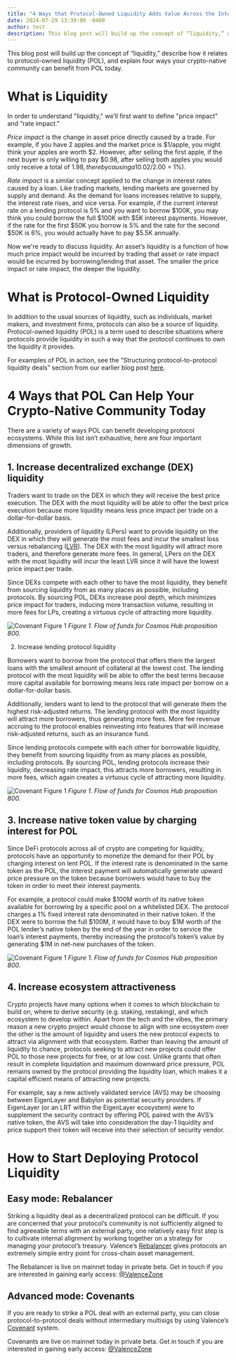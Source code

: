 ```yaml
---
title: "4 Ways that Protocol-Owned Liquidity Adds Value Across the Interchain"
date: 2024-07-29 13:39:00 -0400
author: test
description: This blog post will build up the concept of “liquidity,” describe how it relates to protocol-owned liquidity (POL), and explain four ways your crypto-native community can benefit from POL today. 
---
```


This blog post will build up the concept of “liquidity,” describe how it relates to protocol-owned liquidity (POL), and explain four ways your crypto-native community can benefit from POL today. 

# What is Liquidity
 
In order to understand  "liquidity," we’ll first want to define "price impact" and “rate impact.” 

*Price impact* is the change in asset price directly caused by a trade. For example, if you have 2 apples and the market price is $1/apple, you might think your apples are worth $2. However, after selling the first apple, if the next buyer is only willing to pay $0.98, after selling both apples you would only receive a total of $1.98, thereby causing a 1% price impact ($0.02/2.00 = 1%). 

*Rate impact* is a similar concept applied to the change in interest rates caused by a loan. Like trading markets, lending markets are governed by supply and demand. As the demand for loans increases relative to supply, the interest rate rises, and vice versa. For example, if the current interest rate on a lending protocol is 5% and you want to borrow $100K, you may think you could borrow the full $100K with $5K interest payments. However, if the rate for the first $50K you borrow is 5% and the rate for the second $50K is 6%, you would actually have to pay $5.5K annually.

Now we're ready to discuss liquidity. An asset’s liquidity is a function of how much price impact would be incurred by trading that asset or rate impact would be incurred by borrowing/lending that asset. The smaller the price impact or rate impact, the deeper the liquidity. 

# What is Protocol-Owned Liquidity

In addition to the usual sources of liquidity, such as individuals, market makers, and investment firms, protocols can also be a source of liquidity. Protocol-owned liquidity (POL) is a term used to describe situations where protocols provide liquidity in such a way that the protocol continues to own the liquidity it provides. 

For examples of POL in action, see the “Structuring protocol-to-protocol liquidity deals” section from our earlier blog post [here](https://www.valence.zone/blog/Covenants_Protocol-to-Protocol_Deals). 

# 4 Ways that POL Can Help Your Crypto-Native Community Today

There are a variety of ways POL can benefit developing protocol ecosystems. While this list isn’t exhaustive, here are four important dimensions of growth. 

## 1. Increase decentralized exchange (DEX) liquidity

Traders want to trade on the DEX in which they will receive the best price execution. The DEX with the most liquidity will be able to offer the best price execution because more liquidity means less price impact per trade on a dollar-for-dollar basis. 

Additionally, providers of liquidity (LPers) want to provide liquidity on the DEX in which they will generate the most fees and incur the smallest loss versus rebalancing ([LVR](https://members.delphidigital.io/learn/loss-versus-rebalancing-lvr)). The DEX with the most liquidity will attract more traders, and therefore generate more fees. In general, LPers on the DEX with the most liquidity will incur the least LVR since it will have the lowest price impact per trade. 

Since DEXs compete with each other to have the most liquidity, they benefit from sourcing liquidity from as many places as possible, including protocols. By sourcing POL, DEXs increase pool depth, which minimizes price impact for traders, inducing more transaction volume, resulting in more fees for LPs, creating a virtuous cycle of attracting more liquidity. 

![Covenant Figure 1](/img/blog/covenant-fig-1.png)
_Figure 1. Flow of funds for Cosmos Hub proposition 800._

2. Increase lending protocol liquidity

Borrowers want to borrow from the protocol that offers them the largest loans with the smallest amount of collateral at the lowest cost. The lending protocol with the most liquidity will be able to offer the best terms because more capital available for borrowing means less rate impact per borrow on a dollar-for-dollar basis.

Additionally, lenders want to lend to the protocol that will generate them the highest risk-adjusted returns. The lending protocol with the most liquidity will attract more borrowers, thus generating more fees.  More fee revenue accruing to the protocol enables reinvesting into features that will increase risk-adjusted returns, such as an insurance fund.

Since lending protocols compete with each other for borrowable liquidity, they benefit from sourcing liquidity from as many places as possible, including protocols. By sourcing POL, lending protocols increase their liquidity, decreasing rate impact, this attracts more borrowers, resulting in more fees, which again creates a virtuous cycle of attracting more liquidity.

![Covenant Figure 1](/img/blog/covenant-fig-1.png)
_Figure 1. Flow of funds for Cosmos Hub proposition 800._

## 3. Increase native token value by charging interest for POL

Since DeFi protocols across all of crypto are competing for liquidity, protocols have an opportunity to monetize the demand for their POL by charging interest on lent POL. If the interest rate is denominated in the same token as the POL, the interest payment will automatically generate upward price pressure on the token because borrowers would have to buy the token in order to meet their interest payments.   

For example, a protocol could make $100M worth of its native token available for borrowing by a specific pool on a whitelisted DEX. The protocol charges a 1% fixed interest rate denominated in their native token. If the DEX were to borrow the full $100M, it would have to buy $1M worth of the POL lender’s native token by the end of the year in order to service the loan’s interest payments, thereby increasing the protocol’s token’s value by generating $1M in net-new purchases of the token. 

![Covenant Figure 1](/img/blog/covenant-fig-1.png)
_Figure 1. Flow of funds for Cosmos Hub proposition 800._

## 4. Increase ecosystem attractiveness

Crypto projects have many options when it comes to which blockchain to build on, where to derive security (e.g. staking, restaking), and which ecosystem to develop within. Apart from the tech and the vibes, the primary reason a new crypto project would choose to align with one ecosystem over the other is the amount of liquidity and users the new protocol expects to attract via alignment with that ecosystem. Rather than leaving the amount of liquidity to chance, protocols seeking to attract new projects could offer POL to those new projects for free, or at low cost. Unlike grants that often result in complete liquidation and maximum downward price pressure, POL remains owned by the protocol providing the liquidity loan, which makes it a capital efficient means of attracting new projects. 

For example, say a new actively validated service (AVS) may be choosing between EigenLayer and Babylon as potential security providers. If EigenLayer (or an LRT within the EigenLayer ecosystem) were to supplement the security contract by offering POL paired with the AVS’s native token, the AVS will take into consideration the day-1 liquidity and price support their token will receive into their selection of security vendor.

# How to Start Deploying Protocol Liquidity

## Easy mode: Rebalancer

Striking a liquidity deal as a decentralized protocol can be difficult. If you are concerned that your protocol’s community is not sufficiently aligned to find agreeable terms with an external party, one relatively easy first step is to cultivate internal alignment by working together on a strategy for managing your protocol’s treasury. Valence’s [Rebalancer](https://www.valence.zone/blog/Rebalancer-Protocol-Asset-Management) gives protocols an extremely simple entry point for cross-chain asset management.

The Rebalancer is live on mainnet today in private beta. Get in touch if you are interested in gaining early access: [@ValenceZone](https://x.com/ValenceZone)

## Advanced mode: Covenants

If you are ready to strike a POL deal with an external party, you can close protocol-to-protocol deals without intermediary multisigs by using Valence’s [Covenant](https://www.valence.zone/blog/Covenants_Protocol-to-Protocol_Deals) system. 

Covenants are live on mainnet today in private beta. Get in touch if you are interested in gaining early access: [@ValenceZone](https://x.com/ValenceZone)

